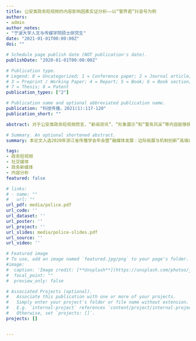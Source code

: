```yaml
---
title: 公安类政务短视频的内容影响因素实证分析——以“警界君”抖音号为例
authors:
- admin
author_notes:
- "宁波大学人文与传媒学院硕士研究生"
date: "2021-01-01T00:00:00Z"
doi: ""

# Schedule page publish date (NOT publication's date).
publishDate: "2020-01-01T00:00:00Z"

# Publication type.
# Legend: 0 = Uncategorized; 1 = Conference paper; 2 = Journal article;
# 3 = Preprint / Working Paper; 4 = Report; 5 = Book; 6 = Book section;
# 7 = Thesis; 8 = Patent
publication_types: ["2"]

# Publication name and optional abbreviated publication name.
publication: "科技传播，2021(1):117-120"
publication_short: ""

abstract: 对于公安类政务短视频而言，“新闻资讯”、“形象展示”和“警务风采”等内容能够获取更高的影响力，并且时长控制在17-21秒的短视频更有可能激发公众的点赞、评论和转发行为。公安类短视频的主体部门应当“重视视频内容选择”和“精简视频时长”来提升其政务类短视频的影响力。

# Summary. An optional shortened abstract.
summary: 本论文入选2020年浙江省传播学会年会暨“融媒体发展：边际拓展与机制创新”高端论坛。

tags:
- 政务短视频
- 社交媒体
- 政务新媒体
- 内容分析
featured: false

# links:
# - name: ""
#   url: ""
url_pdf: media/police.pdf
url_code: ''
url_dataset: ''
url_poster: ''
url_project: ''
url_slides: media/police-slides.pdf
url_source: ''
url_video: ''

# Featured image
# To use, add an image named `featured.jpg/png` to your page's folder. 
#image:
#  caption: 'Image credit: [**Unsplash**](https://unsplash.com/photos/jdD8gXaTZsc)'
#  focal_point: ""
#  preview_only: false

# Associated Projects (optional).
#   Associate this publication with one or more of your projects.
#   Simply enter your project's folder or file name without extension.
#   E.g. `internal-project` references `content/project/internal-project/index.md`.
#   Otherwise, set `projects: []`.
projects: []


---
```


